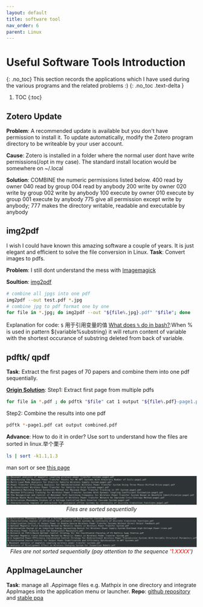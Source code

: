 ```yaml
---
layout: default
title: software tool
nav_order: 6
parent: Linux
---
```

# Useful Software Tools Introduction
{: .no_toc}
This section records the applications which I have used during the various programs and the related problems :)
{: .no_toc .text-delta }
1. TOC
{:toc}
## Zotero Update
**Problem**: A recommended update is available but you don't have permission to install it. To update automatically, modify the Zotero program directory to be writeable by your user account.

**Cause**: Zotero is installed in a folder where the normal user dont have write permissions(/opt in my case). The standard install location would be somewhere on ~/.local 

**Solution**: COMBINE the numeric permissions listed below.
400 read by owner
040 read by group
004 read by anybody
200 write by owner
020 write by group
002 write by anybody
100 execute by owner
010 execute by group
001 execute by anybody
775 give all permission except write by anybody; 777 makes the directory writable, readable and executable by anybody

## img2pdf
I wish I could have known this amazing software a couple of years. It is just elegant and efficient to solve the file conversion in Linux.
**Task**: Convert images to pdfs.

**Problem**: I still dont understand the mess with [Imagemagick](https://stackoverflow.com/questions/52998331/imagemagick-security-policy-pdf-blocking-conversion)

**Soultion**: [img2pdf](https://askubuntu.com/questions/246647/convert-a-directory-of-jpeg-files-to-a-single-pdf-document)
```sh
# combine all jpgs into one pdf
img2pdf --out test.pdf *.jpg
# combine jpg to pdf format one by one
for file in *.jpg; do img2pdf --out "${file%.jpg}.pdf" "$file"; done
```
Explanation for code: `$` 用于引用变量的值
[What does `%` do in bash?](https://superuser.com/questions/1119290/what-does-do-in-linux-shell-strings):When % is used in pattern ${variable%substring} it will return content of variable with the shortest occurance of substring deleted from back of variable.

## pdftk/ qpdf
**Task**: Extract the first pages of 70 papers and combine them into one pdf sequentially.

[**Origin Solution**](https://superuser.com/questions/207414/extract-first-page-from-multiple-pdfs): 
Step1: Extract first page from multiple pdfs
```sh
for file in *.pdf ; do pdftk "$file" cat 1 output "${file%.pdf}-page1.pdf" ; done
```
Step2: Combine the results into one pdf
```sh
pdftk *-page1.pdf cat output combined.pdf
```
**Advance**: How to do it in order?
Use sort to understand how the files are sorted in linux.举个栗子
```sh
ls | sort -k1.1,1.3
```
man sort or see [this page](https://stackoverflow.com/questions/6297906/linux-sort-only-by-the-first-letter-of-each-line) 
<p align = "center">
<img src="/assets/image/sort-right.png" alt="hi" class="inline"/>
<em>Files are sorted sequentially</em>
</p>

<p align = "center">
<img src="/assets/image/sort-wrong.png" alt="hi" class="inline"/>
<em>Files are not sorted sequentially (pay attention to the sequence <span style="color:red">'1.XXXX'</span>)</em>
</p>

## AppImageLauncher
**Task**: manage all .Appimage files e.g. Mathpix in one directory and integrate AppImages into the application menu or launcher.
**Repo**: [github repository](https://github.com/TheAssassin/AppImageLauncher) and [stable ppa](https://launchpad.net/~appimagelauncher-team/+archive/ubuntu/stable)


